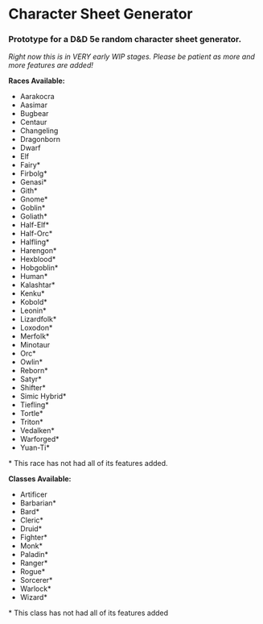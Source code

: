 # Character Sheet Generator
### Prototype for a D&amp;D 5e random character sheet generator.
*Right now this is in VERY early WIP stages. Please be patient as more and more features are added!*

**Races Available:**
- Aarakocra
- Aasimar
- Bugbear
- Centaur
- Changeling
- Dragonborn
- Dwarf
- Elf
- Fairy*
- Firbolg*
- Genasi*
- Gith*
- Gnome*
- Goblin*
- Goliath*
- Half-Elf*
- Half-Orc*
- Halfling*
- Harengon*
- Hexblood*
- Hobgoblin*
- Human*
- Kalashtar*
- Kenku*
- Kobold*
- Leonin*
- Lizardfolk*
- Loxodon*
- Merfolk*
- Minotaur
- Orc*
- Owlin*
- Reborn*
- Satyr*
- Shifter*
- Simic Hybrid*
- Tiefling*
- Tortle*
- Triton*
- Vedalken*
- Warforged*
- Yuan-Ti*

\* This race has not had all of its features added.

**Classes Available:**
- Artificer
- Barbarian*
- Bard*
- Cleric*
- Druid*
- Fighter*
- Monk*
- Paladin*
- Ranger*
- Rogue*
- Sorcerer*
- Warlock*
- Wizard*

\* This class has not had all of its features added
